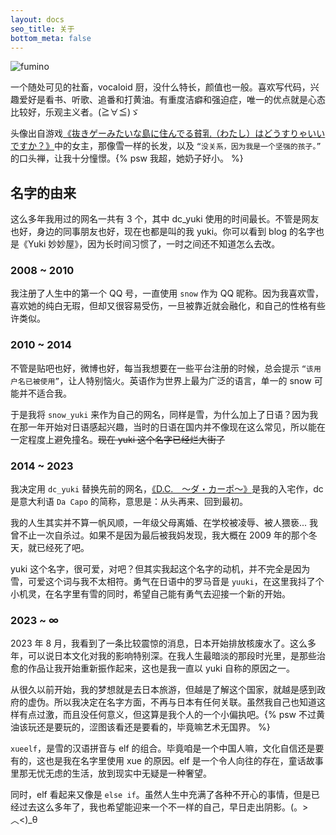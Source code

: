```yaml
---
layout: docs
seo_title: 关于
bottom_meta: false
---
```


![fumino](/images/fumino.png)

一个随处可见的社畜，vocaloid 厨，没什么特长，颜值也一般。喜欢写代码，兴趣爱好是看书、听歌、追番和打黄油。有重度洁癖和强迫症，唯一的优点就是心态比较好，乐观主义者。(≧∀≦)ゞ

头像出自游戏[《抜きゲーみたいな島に住んでる貧乳（わたし）はどうすりゃいいですか？》](https://qruppo.com/products/nukitashi/)中的女主，那像雪一样的长发，以及 `“没关系，因为我是一个坚强的孩子。”` 的口头禅，让我十分憧憬。{% psw 我超，她奶子好小。 %}

## 名字的由来

这么多年我用过的网名一共有 3 个，其中 dc_yuki 使用的时间最长。不管是网友也好，身边的同事朋友也好，现在也都是叫的我 yuki。你可以看到 blog 的名字也是《Yuki 妙妙屋》，因为长时间习惯了，一时之间还不知道怎么去改。

### 2008 ~ 2010

我注册了人生中的第一个 QQ 号，一直使用 `snow` 作为 QQ 昵称。因为我喜欢雪，喜欢她的纯白无瑕，但却又很容易受伤，一旦被靠近就会融化，和自己的性格有些许类似。

### 2010 ~ 2014

不管是贴吧也好，微博也好，每当我想要在一些平台注册的时候，总会提示 `“该用户名已被使用”`，让人特别恼火。英语作为世界上最为广泛的语言，单一的 snow 可能并不适合我。

于是我将 `snow_yuki` 来作为自己的网名，同样是雪，为什么加上了日语？因为我在那一年开始对日语感起兴趣，当时的日语在国内并不像现在这么常见，所以能在一定程度上避免撞名。~~现在 yuki 这个名字已经烂大街了~~

### 2014 ~ 2023

我决定用 `dc_yuki` 替换先前的网名，[《D.C.　～ダ・カーポ～》](https://circus-co.jp/product/dchp/dc/dc.html)是我的入宅作，dc 是意大利语 `Da Capo` 的简称，意思是：从头再来、回到最初。

我的人生其实并不算一帆风顺，一年级父母离婚、在学校被凌辱、被人猥亵... 我曾不止一次自杀过。如果不是因为最后被我妈发现，我大概在 2009 年的那个冬天，就已经死了吧。

yuki 这个名字，很可爱，对吧？但其实我起这个名字的动机，并不完全是因为雪，可爱这个词与我不太相符。勇气在日语中的罗马音是 `yuuki`，在这里我抖了个小机灵，在名字里有雪的同时，希望自己能有勇气去迎接一个新的开始。

### 2023 ~ ∞

2023 年 8 月，我看到了一条比较震惊的消息，日本开始排放核废水了。这么多年，可以说日本文化对我的影响特别深。在我人生最暗淡的那段时光里，是那些治愈的作品让我开始重新振作起来，这也是我一直以 yuki 自称的原因之一。

从很久以前开始，我的梦想就是去日本旅游，但越是了解这个国家，就越是感到政府的虚伪。所以我决定在名字方面，不再与日本有任何关联。虽然我自己也知道这样有点过激，而且没任何意义，但这算是我个人的一个小偏执吧。{% psw 不过黄油该玩还是要玩的，涩图该看还是要看的，毕竟嘛艺术无国界。 %}

`xueelf`，是雪的汉语拼音与 elf 的组合。毕竟咱是一个中国人嘛，文化自信还是要有的，这也是我在名字里使用 xue 的原因。elf 是一个令人向往的存在，童话故事里那无忧无虑的生活，放到现实中无疑是一种奢望。

同时，elf 看起来又像是 `else if`。虽然人生中充满了各种不开心的事情，但是已经过去这么多年了，我也希望能迎来一个不一样的自己，早日走出阴影。(。>︿<)\_θ
